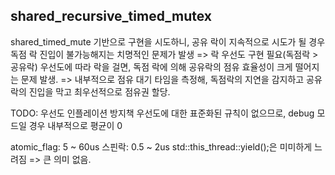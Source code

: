 
## shared_recursive_timed_mutex
shared_timed_mute 기반으로 구현을 시도하니, 
공유 락이 지속적으로 시도가 될 경우 독점 락 진입이 불가능해지는 치명적인 문제가 발생
=> 락 우선도 구현 필요(독점락 > 공유락)
우선도에 따라 락을 걸면, 독점 락에 의해 공유락의 점유 효율성이 크게 떨어지는 문제 발생.
=> 내부적으로 점유 대기 타임을 측정해, 독점락의 지연을 감지하고 공유락의 진입을 막고 최우선적으로 점유권 할당.

TODO:
우선도 인플레이션 방지책
우선도에 대한 표준화된 규칙이 없으므로, debug 모드일 경우 내부적으로 평균이 0

atomic_flag: 5 ~ 60us
스핀락: 0.5 ~ 2us
std::this_thread::yield();은 미미하게 느려짐 => 큰 의미 없음.
